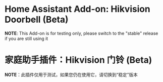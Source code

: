 # Home Assistant Add-on: Hikvision Doorbell (__Beta__)

__NOTE__: This Add-on is for testing only, please switch to the "stable" release if you are still using it

# 家庭助手插件：Hikvision 门铃 (__Beta__)

__NOTE__：此插件仅用于测试，如果您仍在使用它，请切换到“稳定”版本